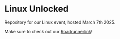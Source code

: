 # Linux Unlocked
Repository for our Linux event, hosted March 7th 2025.


Make sure to check out our [Roadrunnerlink](https://roadrunnerlink.msudenver.edu/organization/cyberbridge)!

